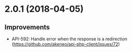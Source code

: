 # 2.0.1 (2018-04-05)

## Improvements

- API-592: Handle error when the response is a redirection (https://github.com/akeneo/api-php-client/issues/72)

